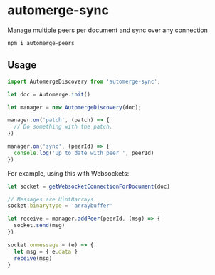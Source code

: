 # automerge-sync

Manage multiple peers per document and sync over any connection

```
npm i automerge-peers
```

## Usage

```js
import AutomergeDiscovery from 'automerge-sync';

let doc = Automerge.init()

let manager = new AutomergeDiscovery(doc);

manager.on('patch', (patch) => {
  // Do something with the patch.
})

manager.on('sync', (peerId) => {
  console.log('Up to date with peer ', peerId)
})

```


For example, using this with Websockets:

```js
let socket = getWebsocketConnectionForDocument(doc)

// Messages are Uint8arrays
socket.binarytype = 'arraybuffer'

let receive = manager.addPeer(peerId, (msg) => {
  socket.send(msg)
})

socket.onmessage = (e) => {
  let msg = { e.data } 
  receive(msg)
}

```
